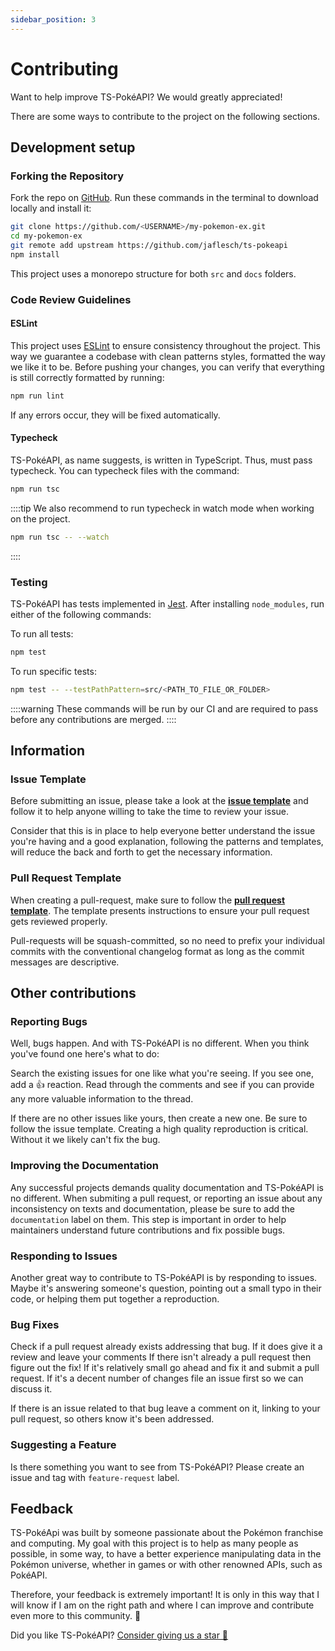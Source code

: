 ```yaml
---
sidebar_position: 3
---
```


# Contributing

Want to help improve TS-PokéAPI? We would greatly appreciated!

There are some ways to contribute to the project on the following sections.

## Development setup

### Forking the Repository
Fork the repo on [GitHub](https://github.com/jaflesch/ts-pokeapi). Run these commands in the terminal to download locally and install it:
```bash npm2yarn
git clone https://github.com/<USERNAME>/my-pokemon-ex.git
cd my-pokemon-ex
git remote add upstream https://github.com/jaflesch/ts-pokeapi
npm install
```

This project uses a monorepo structure for both `src` and `docs` folders.


### Code Review Guidelines

#### ESLint
This project uses [ESLint](https://eslint.org/docs/latest/use/getting-started) to ensure consistency throughout the project. This way we guarantee a codebase with clean patterns  styles,  formatted the way we like it to be. Before pushing your changes, you can verify that everything is still correctly formatted by running:

```bash npm2yarn
npm run lint
```

If any errors occur, they will be fixed automatically.


#### Typecheck

TS-PokéAPI, as name suggests, is written in TypeScript. Thus, must pass typecheck. You can typecheck files with the command:

```bash npm2yarn
npm run tsc
```

::::tip
We also recommend to run typecheck in watch mode when working on the project.

```bash npm2yarn
npm run tsc -- --watch
```
::::

### Testing
TS-PokéAPI has tests implemented in [Jest](https://jestjs.io/docs/getting-started). After installing `node_modules`, run either of the following commands:

To run all tests:
```bash npm2yarn
npm test
```

To run specific tests:
```bash npm2yarn
npm test -- --testPathPattern=src/<PATH_TO_FILE_OR_FOLDER>
```

::::warning
These commands will be run by our CI and are required to pass before any contributions are merged.
::::

## Information
### Issue Template
Before submitting an issue, please take a look at the [**issue template**](https://github.com/jaflesch/ts-pokeapi/blob/main/.github/ISSUE_TEMPLATE) and follow it to help anyone willing to take the time to review your issue. 

Consider that this is in place to help everyone better understand the issue you're having and a good explanation, following the patterns and templates, will reduce the back and forth to get the necessary information.

### Pull Request Template
When creating a pull-request, make sure to follow the [**pull request template**](https://github.com/jaflesch/ts-pokeapi/blob/main/.github/pull_request_template.md). The template presents instructions to ensure your pull request gets reviewed properly.

Pull-requests will be squash-committed, so no need to prefix your individual commits with the conventional changelog format as long as the commit messages are descriptive.

## Other contributions
### Reporting Bugs
Well, bugs happen. And with TS-PokéAPI is no different. When you think you've found one here's what to do:

Search the existing issues for one like what you're seeing. If you see one, add a 👍 reaction. Read through the comments and see if you can provide any more valuable information to the thread.

If there are no other issues like yours, then create a new one. Be sure to follow the issue template.
Creating a high quality reproduction is critical. Without it we likely can't fix the bug.

### Improving the Documentation
Any successful projects demands quality documentation and TS-PokéAPI is no different. When submiting a pull request, or reporting an issue about any inconsistency on texts and documentation, please be sure to add the `documentation` label on them. This step is important in order to help maintainers understand future contributions and fix possible bugs.


### Responding to Issues
Another great way to contribute to TS-PokéAPI is by responding to issues. Maybe it's answering someone's question, pointing out a small typo in their code, or helping them put together a reproduction.

### Bug Fixes
Check if a pull request already exists addressing that bug. If it does give it a review and leave your comments
If there isn't already a pull request then figure out the fix! If it's relatively small go ahead and fix it and submit a pull request. If it's a decent number of changes file an issue first so we can discuss it.

If there is an issue related to that bug leave a comment on it, linking to your pull request, so others know it's been addressed.

### Suggesting a Feature
Is there something you want to see from TS-PokéAPI? Please create an issue and tag with `feature-request` label.

## Feedback

TS-PokéApi was built by someone passionate about the Pokémon franchise and computing.
My goal with this project is to help as many people as possible, in some way, to have a better experience manipulating data in the Pokémon universe, whether in games or with other renowned APIs, such as PokéAPI.


Therefore, your feedback is extremely important! It is only in this way that I will know if I am on the right path and where I can improve and contribute even more to this community. 💙

Did you like TS-PokéAPI? [Consider giving us a star 🌟](https://github.com/jaflesch/ts-pokeapi)
